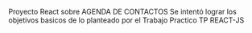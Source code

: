 Proyecto React sobre AGENDA DE CONTACTOS
Se intentó lograr los objetivos basicos de lo planteado por el Trabajo Practico TP REACT-JS
